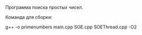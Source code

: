 Программа поиска простых чисел.

Команда для сборки:

g++ -o primenumbers main.cpp SOE.cpp SOEThread.cpp -O2


